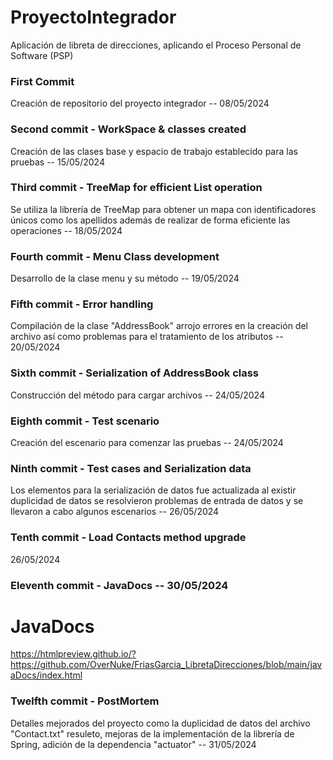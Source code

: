 # ProyectoIntegrador
Aplicación de libreta de direcciones, aplicando el Proceso Personal de Software (PSP)

### First Commit
Creación de repositorio del proyecto integrador -- 08/05/2024

### Second commit - WorkSpace & classes created
Creación de las clases base y espacio de trabajo establecido para las pruebas -- 15/05/2024

### Third commit - TreeMap for efficient List operation
Se utiliza la librería de TreeMap para obtener un mapa con identificadores únicos
como los apellidos además de realizar de forma eficiente las operaciones -- 18/05/2024

### Fourth commit - Menu Class development
Desarrollo de la clase menu y su método -- 19/05/2024

### Fifth commit - Error handling
Compilación de la clase "AddressBook" arrojo errores en la creación del archivo así como
problemas para el tratamiento de los atributos -- 20/05/2024

### Sixth commit - Serialization of AddressBook class
Construcción del método para cargar archivos -- 24/05/2024 

### Eighth commit - Test scenario
Creación del escenario para comenzar las pruebas -- 24/05/2024

### Ninth commit - Test cases and Serialization data
Los elementos para la serialización de datos fue actualizada al existir duplicidad de datos
se resolvieron problemas de entrada de datos y se llevaron a cabo algunos escenarios -- 26/05/2024

### Tenth commit - Load Contacts method upgrade
26/05/2024

### Eleventh commit - JavaDocs -- 30/05/2024
# JavaDocs
https://htmlpreview.github.io/?https://github.com/OverNuke/FriasGarcia_LibretaDirecciones/blob/main/javaDocs/index.html

### Twelfth commit - PostMortem
Detalles mejorados del proyecto como la duplicidad de datos del archivo "Contact.txt" resuleto, mejoras de la implementación 
de la librería de Spring, adición de la dependencia "actuator" -- 31/05/2024
